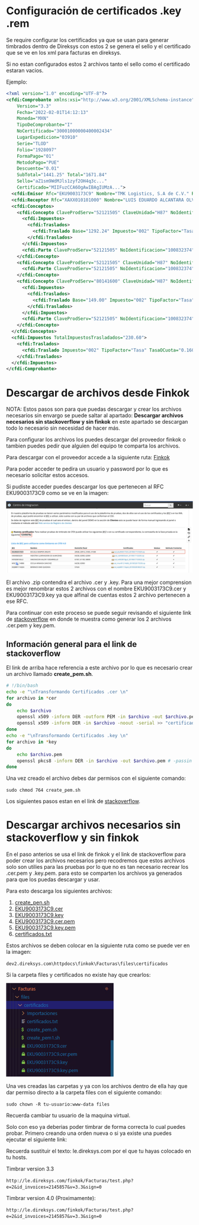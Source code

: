 # Configuración de certificados .key .rem

Se require configurar los certificados ya que se usan para generar timbrados dentro de Direksys con estos 2 se genera el sello y el certificado que se ve en los xml para facturas en direksys.

Si no estan configurados estos 2 archivos tanto el sello como el certificado estaran vacios.

Ejemplo:

```xml
<?xml version="1.0" encoding="UTF-8"?>
<cfdi:Comprobante xmlns:xsi="http://www.w3.org/2001/XMLSchema-instance" xmlns:cfdi="http://www.sat.gob.mx/cfd/3" xsi:schemaLocation="http://www.sat.gob.mx/cfd/3 http://www.sat.gob.mx/sitio_internet/cfd/3/cfdv33.xsd" 
    Version="3.3" 
    Fecha="2022-02-01T14:12:13" 
    Moneda="MXN" 
    TipoDeComprobante="I" 
    NoCertificado="30001000000400002434" 
    LugarExpedicion="03910" 
    Serie="TLOD" 
    Folio="1928097"
    FormaPago="01" 
    MetodoPago="PUE" 
    Descuento="0.01" 
    SubTotal="1441.25" Total="1671.84"
    Sello="aZ1sm9WdMJls1zyf2OH4q3c..." 
    Certificado="MIIFuzCCA6OgAwIBAgIUMzA...">
  <cfdi:Emisor Rfc="EKU9003173C9" Nombre="TMK Logistics, S.A de C.V." RegimenFiscal="601"/>
  <cfdi:Receptor Rfc="XAXX010101000" Nombre="LUIS EDUARDO ALCANTARA OLVERA" UsoCFDI="G01"/>
  <cfdi:Conceptos>
    <cfdi:Concepto ClaveProdServ="52121505" ClaveUnidad="H87" NoIdentificacion="100832374" Cantidad="1.00" Unidad="PZA" Descripcion="100832374 - SOGNARE ORTHOPEDIC" ValorUnitario="1292.24" Importe="1292.24">
      <cfdi:Impuestos>
        <cfdi:Traslados>
          <cfdi:Traslado Base="1292.24" Impuesto="002" TipoFactor="Tasa" TasaOCuota="0.160000" Importe="206.76"/>
        </cfdi:Traslados>
      </cfdi:Impuestos>
      <cfdi:Parte ClaveProdServ="52121505" NoIdentificacion="100832374" Cantidad="1" Descripcion="400006996 - SOGNARE ORTHOPEDIC" Unidad="PZA"/>
    </cfdi:Concepto>
    <cfdi:Concepto ClaveProdServ="52121505" ClaveUnidad="H87" NoIdentificacion="100832374" Cantidad="1.00" Unidad="PZA" Descripcion="100832374 - SOGNARE ORTHOPEDIC" ValorUnitario="0.01" Importe="0.01" Descuento="0.01">
      <cfdi:Parte ClaveProdServ="52121505" NoIdentificacion="100832374" Cantidad="1" Descripcion="400006996 - SOGNARE ORTHOPEDIC" Unidad="PZA"/>
    </cfdi:Concepto>
    <cfdi:Concepto ClaveProdServ="80141600" ClaveUnidad="H87" NoIdentificacion="600001012" Cantidad="1.00" Unidad="PZA" Descripcion="600001012 - ENVIO Y MANEJO" ValorUnitario="149.00" Importe="149.00">
      <cfdi:Impuestos>
        <cfdi:Traslados>
          <cfdi:Traslado Base="149.00" Impuesto="002" TipoFactor="Tasa" TasaOCuota="0.160000" Importe="23.84"/>
        </cfdi:Traslados>
      </cfdi:Impuestos>
      <cfdi:Parte ClaveProdServ="52121505" NoIdentificacion="100832374" Cantidad="1" Descripcion="400006996 - SOGNARE ORTHOPEDIC" Unidad="PZA"/>
    </cfdi:Concepto>
  </cfdi:Conceptos>
  <cfdi:Impuestos TotalImpuestosTrasladados="230.60">
    <cfdi:Traslados>
      <cfdi:Traslado Impuesto="002" TipoFactor="Tasa" TasaOCuota="0.160000" Importe="230.60"/>
    </cfdi:Traslados>
  </cfdi:Impuestos>
</cfdi:Comprobante>
```

# Descargar de archivos desde Finkok

NOTA: Estos pasos son para que puedas descargar y crear los archivos necesarios sin envargo se puede saltar al apartado: **Descargar archivos necesarios sin stackoverflow y sin finkok** en este apartado se descargan todo lo necesario sin necesidad de hacer más.

Para configurar los archivos los puedes descargar del proveedor finkok o tambien puedes pedir que alguien del equipo te comparta los archivos.

Para descargar con el proveedor accede a la siguiente ruta: [Finkok](https://wiki.finkok.com/doku.php?id=pruebas)

Para poder acceder te pedira un usuario y password por lo que es necesario solicitar estos accesos.

Si pudiste acceder puedes descargar los que pertenecen al RFC EKU9003173C9 como se ve en la imagen:

![Imagen](./images/CFDI/4.png)

El archivo .zip contendra el archivo .cer y .key. Para una mejor comprension es mejor renombrar estos 2 archivos con el nombre EKU9003173C9.cer y EKU9003173C9.key ya que alfinal de cuentas estos 2 archivo pertenecen a ese RFC.

Para continuar con este proceso se puede seguir revisando el siguiente link de [stackoverflow](https://stackoverflow.com/c/direksys/questions/47) en donde te muestra como generar los 2 archivos .cer.pem y key.pem.

## Información general para el link de stackoverflow

El link de arriba hace referencia a este archivo por lo que es necesario crear un archivo llamado **create_pem.sh**.

```bash
# !/bin/bash
echo -e "\nTransformando Certificados .cer \n"
for archivo in *cer
do
	echo $archivo
	openssl x509 -inform DER -outform PEM -in $archivo -out $archivo.pem
	openssl x509 -inform DER -in $archivo -noout -serial >> "certificados.txt"
done
echo -e "\nTransformando Certificados .key \n"
for archivo in *key
do
	echo $archivo.pem
	openssl pkcs8 -inform DER -in $archivo -out $archivo.pem # -passin pass:'SUR3548j' 
done
```

Una vez creado el archivo debes dar permisos con el siguiente comando:

``sudo chmod 764 create_pem.sh``

Los siguientes pasos estan en el link de [stackoverflow](https://stackoverflow.com/c/direksys/questions/47).

# Descargar archivos necesarios sin stackoverflow y sin finkok

En el paso anterios se usa el link de finkok y el link de stackoverflow para poder crear los archivos necesarios pero recodremos que estos archivos solo son utilies para las pruebas por lo que no es tan necesario recrear los .cer.pem y .key.pem. para esto se comparten los archivos ya generados para que los puedas descargar y usar. 

Para esto descarga los siguientes archivos:

1. [create_pen.sh](./certificados/create_pen.sh)
2. [EKU9003173C9.cer](./certificados/EKU9003173C9.cer)
3. [EKU9003173C9.key](./certificados/EKU9003173C9.key)
4. [EKU9003173C9.cer.pem](./certificados/EKU9003173C9.cer.pem)
5. [EKU9003173C9.key.pem](./certificados/EKU9003173C9.key.pem)
6. [certificados.txt](./certificados/certificados.txt)

Estos archivos se deben colocar en la siguiente ruta como se puede ver en la imagen:

``dev2.direksys.com\httpdocs\finkok\Facturas\files\certificados``

Si la carpeta files y certificados no existe hay que crearlos:

![Imagen](./images/CFDI/5.png)

Una ves creadas las carpetas y ya con los archivos dentro de ella hay que dar permiso directo a la carpeta files con el siguiente comando: 

``sudo chown -R tu-usuario:www-data files``

Recuerda cambiar tu usuario de la maquina virtual.

Solo con eso ya deberias poder timbrar de forma correcta lo cual puedes probar. Primero creando una orden nueva o si ya existe una puedes ejecutar el siguiente link:

Recuerda sustituir el texto: le.direksys.com por el que tu hayas colocado en tu hosts.

Timbrar version 3.3

``http://le.direksys.com/finkok/Facturas/test.php?e=2&id_invoices=2145857&v=3.3&sign=0``


Timbrar version 4.0 (Proximamente):

``http://le.direksys.com/finkok/Facturas/test.php?e=2&id_invoices=2145857&v=3.3&sign=0``